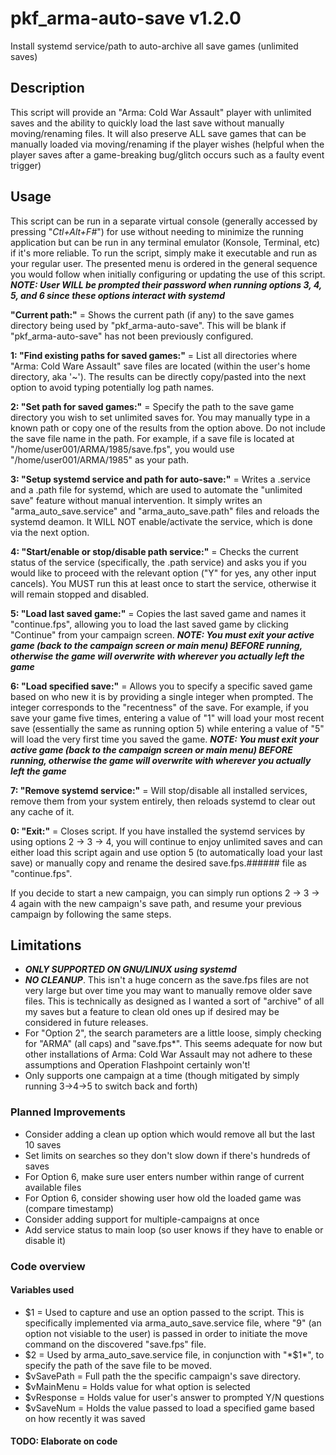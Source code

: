 # **pkf_arma-auto-save** v1.2.0
Install systemd service/path to auto-archive all save games (unlimited saves)

## Description
This script will provide an "Arma: Cold War Assault" player with unlimited saves and the ability to quickly load the last save without manually moving/renaming files.  It will also preserve ALL save games that can be manually loaded via moving/renaming if the player wishes (helpful when the player saves after a game-breaking bug/glitch occurs such as a faulty event trigger)

## Usage
This script can be run in a separate virtual console (generally accessed by pressing "*Ctl+Alt+F#*") for use without needing to minimize the running application but can be run in any terminal emulator (Konsole, Terminal, etc) if it's more reliable.
To run the script, simply make it executable and run as your regular user.  The presented menu is ordered in the general sequence you would follow when initially configuring or updating the use of this script.  ***NOTE: User WILL be prompted their password when running options 3, 4, 5, and 6 since these options interact with systemd***

**"Current path:"** = Shows the current path (if any) to the save games directory being used by "pkf_arma-auto-save".  This will be blank if "pkf_arma-auto-save" has not been previously configured.

**1: "Find existing paths for saved games:"** = List all directories where "Arma: Cold Ware Assault" save files are located (within the user's home directory, aka '~').  The results can be directly copy/pasted into the next option to avoid typing potentially log path names.

**2: "Set path for saved games:"** = Specify the path to the save game directory you wish to set unlimited saves for.  You may manually type in a known path or copy one of the results from the option above.  Do not include the save file name in the path.  For example, if a save file is located at "/home/user001/ARMA/1985/save.fps", you would use "/home/user001/ARMA/1985" as your path.

**3: "Setup systemd service and path for auto-save:"** = Writes a .service and a .path file for systemd, which are used to automate the "unlimited save" feature without manual intervention.  It simply writes an "arma_auto_save.service" and "arma_auto_save.path" files and reloads the systemd deamon.  It WILL NOT enable/activate the service, which is done via the next option.

**4: "Start/enable or stop/disable path service:"** = Checks the current status of the service (specifically, the .path service) and asks you if you would like to proceed with the relevant option ("Y" for yes, any other input cancels).  You MUST run this at least once to start the service, otherwise it will remain stopped and disabled.

**5: "Load last saved game:"** = Copies the last saved game and names it "continue.fps", allowing you to load the last saved game by clicking "Continue" from your campaign screen.  ***NOTE: You must exit your active game (back to the campaign screen or main menu) BEFORE running, otherwise the game will overwrite with wherever you actually left the game***

**6: "Load specified save:"** = Allows you to specify a specific saved game based on who new it is by providing a single integer when prompted.  The integer corresponds to the "recentness" of the save.  For example, if you save your game five times, entering a value of "1" will load your most recent save (essentially the same as running option 5) while entering a value of "5" will load the very first time you saved the game.  ***NOTE: You must exit your active game (back to the campaign screen or main menu) BEFORE running, otherwise the game will overwrite with wherever you actually left the game***

**7: "Remove systemd service:"** = Will stop/disable all installed services, remove them from your system entirely, then reloads systemd to clear out any cache of it.

**0: "Exit:"** = Closes script.  If you have installed the systemd services by using options 2 -> 3 -> 4, you will continue to enjoy unlimited saves and can either load this script again and use option 5 (to automatically load your last save) or manually copy and rename the desired save.fps.###### file as "continue.fps".

If you decide to start a new campaign, you can simply run options 2 -> 3 -> 4 again with the new campaign's save path, and resume your previous campaign by following the same steps.  

## Limitations
- ***ONLY SUPPORTED ON GNU/LINUX using systemd***
- ***NO CLEANUP***.  This isn't a huge concern as the save.fps files are not very large but over time you may want to manually remove older save files.  This is technically as designed as I wanted a sort of "archive" of all my saves but a feature to clean old ones up if desired may be considered in future releases.
- For "Option 2", the search parameters are a little loose, simply checking for "ARMA" (all caps) and "save.fps*".  This seems adequate for now but other installations of Arma: Cold War Assault may not adhere to these assumptions and Operation Flashpoint certainly won't!
- Only supports one campaign at a time (though mitigated by simply running 3->4->5 to switch back and forth)

### Planned Improvements
- Consider adding a clean up option which would remove all but the last 10 saves
- Set limits on searches so they don't slow down if there's hundreds of saves
- For Option 6, make sure user enters number within range of current available files
- For Option 6, consider showing user how old the loaded game was (compare timestamp)
- Consider adding support for multiple-campaigns at once
- Add service status to main loop (so user knows if they have to enable or disable it)

### **Code overview**

#### Variables used
- $1 = Used to capture and use an option passed to the script.  This is specifically implemented via arma_auto_save.service file, where "9" (an option not visiable to the user) is passed in order to initiate the move command on the discovered "save.fps" file.
- $2 = Used by arma_auto_save.service file, in conjunction with "*$1*", to specify the path of the save file to be moved.
- $vSavePath = Full path the the specific campaign's save directory.
- $vMainMenu = Holds value for what option is selected
- $vResponse = Holds value for user's answer to prompted Y/N questions  
- $vSaveNum = Holds the value passed to load a specified game based on how recently it was saved

#### TODO: Elaborate on code
